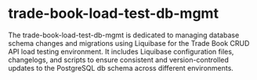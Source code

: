 # trade-book-load-test-db-mgmt
The trade-book-load-test-db-mgmt is dedicated to managing database schema changes and migrations using Liquibase for the Trade Book CRUD API load testing environment. It includes Liquibase configuration files, changelogs, and scripts to ensure consistent and version-controlled updates to the PostgreSQL db schema across different environments.
